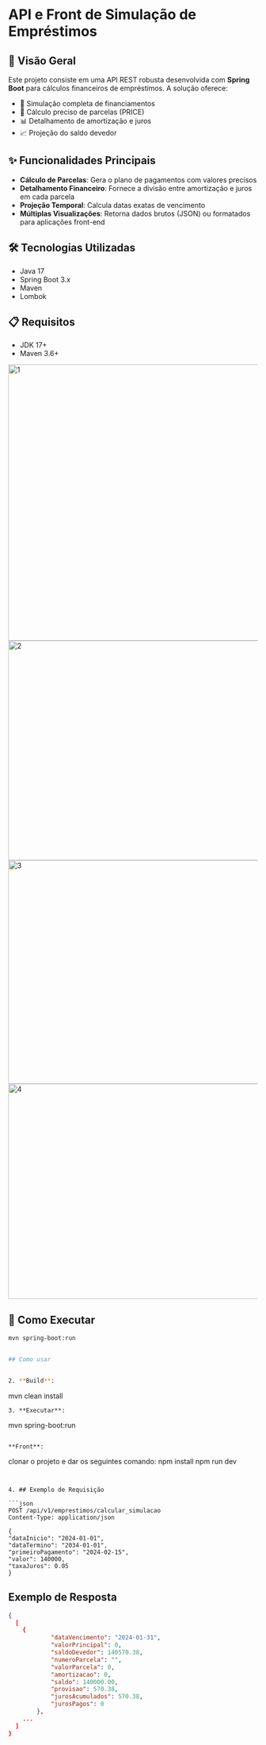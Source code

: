 # API e Front de Simulação de Empréstimos

## 📌 Visão Geral
Este projeto consiste em uma API REST robusta desenvolvida com **Spring Boot** para cálculos financeiros de empréstimos. A solução oferece:

- 📅 Simulação completa de financiamentos
- 🧮 Cálculo preciso de parcelas (PRICE)
- 📊 Detalhamento de amortização e juros
- 📈 Projeção do saldo devedor

## ✨ Funcionalidades Principais
- **Cálculo de Parcelas**: Gera o plano de pagamentos com valores precisos
- **Detalhamento Financeiro**: Fornece a divisão entre amortização e juros em cada parcela
- **Projeção Temporal**: Calcula datas exatas de vencimento
- **Múltiplas Visualizações**: Retorna dados brutos (JSON) ou formatados para aplicações front-end

## 🛠️ Tecnologias Utilizadas
- Java 17
- Spring Boot 3.x
- Maven
- Lombok


## 📋 Requisitos
- JDK 17+
- Maven 3.6+

<img width="908" height="557" alt="1" src="https://github.com/user-attachments/assets/5d334c6b-2eb7-4d11-b7a5-0f40917b0872" />

<img width="1038" height="443" alt="2" src="https://github.com/user-attachments/assets/99818264-1d53-4e3a-b873-02975a3c7c27" />

<img width="850" height="451" alt="3" src="https://github.com/user-attachments/assets/52465b94-6b55-4aea-931d-98690e619342" />

<img width="633" height="434" alt="4" src="https://github.com/user-attachments/assets/219412a3-9cdc-4020-b0e4-ba79f0f3c20c" />

## 🚀 Como Executar
```bash
mvn spring-boot:run


## Como usar


2. **Build**:  
   ```
   mvn clean install
   ```
3. **Executar**:  
   ```
   mvn spring-boot:run
   ```

   **Front**:  
   ```
   clonar o projeto e dar os seguintes comando:
   npm install
   npm run dev
   ```


4. ## Exemplo de Requisição

```json
POST /api/v1/emprestimos/calcular_simulacao
Content-Type: application/json

{
  "dataInicio": "2024-01-01",
  "dataTermino": "2034-01-01",
  "primeiroPagamento": "2024-02-15",
  "valor": 140000,
  "taxaJuros": 0.05
}
```

## Exemplo de Resposta

```json
{
  [
    {
            "dataVencimento": "2024-01-31",
            "valorPrincipal": 0,
            "saldoDevedor": 140570.38,
            "numeroParcela": "",
            "valorParcela": 0,
            "amortizacao": 0,
            "saldo": 140000.00,
            "provisao": 570.38,
            "jurosAcumulados": 570.38,
            "jurosPagos": 0
        },
    ...
  ]
}
```
